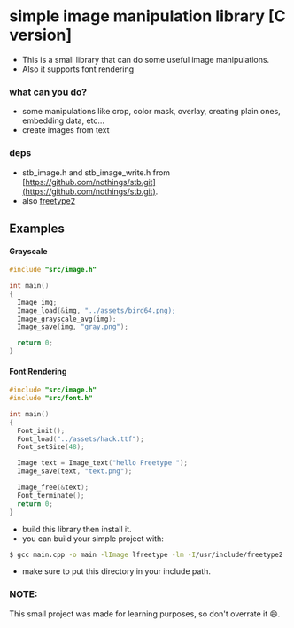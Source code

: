 # simple image manipulation library [C version]
- This is a small library that can do some useful image manipulations.
- Also it supports font rendering

### what can you do?
- some manipulations like crop, color mask, overlay, creating plain ones, embedding data, etc...
- create images from text

### deps
- stb_image.h and stb_image_write.h from [https://github.com/nothings/stb.git](https://github.com/nothings/stb.git).
- also [freetype2](https://freetype.org)

## Examples

#### Grayscale

```c
#include "src/image.h"

int main()
{
  Image img;
  Image_load(&img, "../assets/bird64.png);
  Image_grayscale_avg(img);
  Image_save(img, "gray.png");

  return 0;
}
```

#### Font Rendering

```c
#include "src/image.h"
#include "src/font.h"

int main()
{
  Font_init();
  Font_load("../assets/hack.ttf");
  Font_setSize(48);

  Image text = Image_text("hello Freetype ");
  Image_save(text, "text.png");

  Image_free(&text);
  Font_terminate();
  return 0;
}
```

- build this library then install it.
- you can build your simple project with:

```bash
$ gcc main.cpp -o main -lImage lfreetype -lm -I/usr/include/freetype2
```
- make sure to put this directory in your include path.

### NOTE:
  This small project was made for learning purposes, so don't overrate it :smile:.

